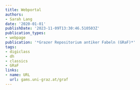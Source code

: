 ```yaml
---
title: Webportal
authors:
- Sarah Lang
date: '2020-01-01'
publishDate: '2023-11-09T13:30:46.510503Z'
publication_types:
- webpage
publication: '*Grazer Repositorium antiker Fabeln (GRaF)*'
tags:
- digiclass
- dh
- classics
- GRaF
links:
- name: URL
  url: gams.uni-graz.at/graf
---
```


